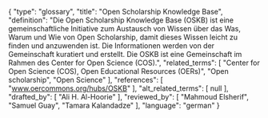{
    "type": "glossary",
    "title": "Open Scholarship Knowledge Base",
    "definition": "Die Open Scholarship Knowledge Base (OSKB) ist eine gemeinschaftliche Initiative zum Austausch von Wissen über das Was, Warum und Wie von Open Scholarship, damit dieses Wissen leicht zu finden und anzuwenden ist. Die Informationen werden von der Gemeinschaft kuratiert und erstellt. Die OSKB ist eine Gemeinschaft im Rahmen des Center for Open Science (COS).",
    "related_terms": [
        "Center for Open Science (COS), Open Educational Resources (OERs)",
        "Open scholarship",
        "Open Science"
    ],
    "references": [
        "www.oercommons.org/hubs/OSKB"
    ],
    "alt_related_terms": [
        null
    ],
    "drafted_by": [
        "Ali H. Al-Hoorie"
    ],
    "reviewed_by": [
        "Mahmoud Elsherif",
        "Samuel Guay",
        "Tamara Kalandadze"
    ],
    "language": "german"
}